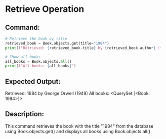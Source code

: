 
# Retrieve Operation
## Command:
```python
# Retrieve the book by title
retrieved_book = Book.objects.get(title="1984")
print(f"Retrieved: {retrieved_book.title} by {retrieved_book.author} ({retrieved_book.publication_year})")

# Show all books
all_books = Book.objects.all()
print(f"All books: {all_books}")
```
## Expected Output:
Retrieved: 1984 by George Orwell (1949)
All books: <QuerySet [<Book: 1984>]>
## Description:
This command retrieves the book with the title "1984" from the database using Book.objects.get() and displays all books using Book.objects.all().
